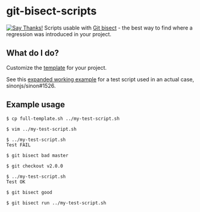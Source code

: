 # git-bisect-scripts
[![Say Thanks!](https://img.shields.io/badge/Say%20Thanks-!-1EAEDB.svg)](https://saythanks.io/to/fatso83)
Scripts usable with [Git bisect](https://git-scm.com/docs/git-bisect) - the best way to find where a regression was introduced in your project.

## What do I do?
Customize the [template](https://github.com/fatso83/git-bisect-scripts/blob/master/full-template.sh) for your project.

See this [expanded working example](https://github.com/fatso83/git-bisect-scripts/blob/master/sinon-1526.sh) 
for a test script used in an actual case, sinonjs/sinon#1526.

## Example usage

```
$ cp full-template.sh ../my-test-script.sh

$ vim ../my-test-script.sh

$ ../my-test-script.sh 
Test FAIL

$ git bisect bad master 

$ git checkout v2.0.0

$ ../my-test-script.sh 
Test OK

$ git bisect good 

$ git bisect run ../my-test-script.sh
```

